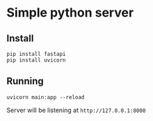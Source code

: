 # Simple python server

## Install

```shell
pip install fastapi
pip install uvicorn
```

## Running

```shell
uvicorn main:app --reload
```

Server will be listening at `http://127.0.0.1:8000`
